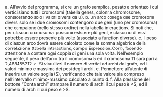 a. All’avvio del programma, si crei un grafo semplice, pesato e orientato i cui vertici siano tutti i cromosomi
(tabella genes, colonna chromosome, considerando solo i valori diversi da 0).
b. Un arco collega due cromosomi diversi solo se i due cromosomi contengono due geni (uno per cromosoma) che compaiono
(nello stesso ordine) nella tabella interactions. Si noti che, per ciascun cromosoma, possono esistere più geni, 
e ciascuno di essi potrebbe essere presente più volte (associato a function diverse).
c. Il peso di ciascun arco dovrà essere calcolato come la somma algebrica della correlazione (tabella interactions, 
campo Expression_Corr), facendo attenzione a contare ogni coppia di geni una sola volta. Nell’esempio seguente, 
il peso dell’arco tra il cromosoma 5 ed il cromosoma 11 sarà pari a 2,468455212.
d. Si visualizzi il numero di vertici ed archi del grafo, ed i valori minimo e massimo dei pesi degli archi.
e. Permettere all’utente di inserire un valore soglia (S), verificando che tale valore sia compreso nell’intervallo
minimo-massimo calcolato al punto d.
f. Alla pressione del bottone “Conta archi” stampare il numero di archi il cui peso è <S, ed il numero di archi il
cui peso è >S.
